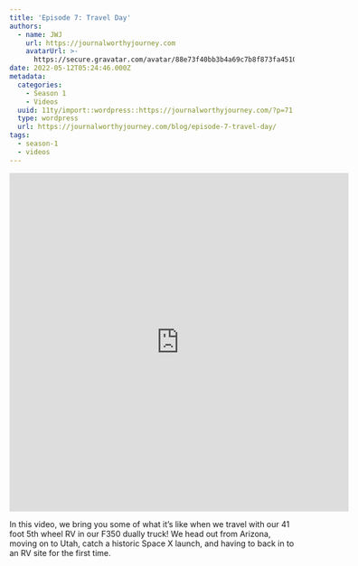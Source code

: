 ```yaml
---
title: 'Episode 7: Travel Day'
authors:
  - name: JWJ
    url: https://journalworthyjourney.com
    avatarUrl: >-
      https://secure.gravatar.com/avatar/88e73f40bb3b4a69c7b8f873fa45104dd6dcbac157ec972498c06986de5efbaa?s=96&d=mm&r=g
date: 2022-05-12T05:24:46.000Z
metadata:
  categories:
    - Season 1
    - Videos
  uuid: 11ty/import::wordpress::https://journalworthyjourney.com/?p=71
  type: wordpress
  url: https://journalworthyjourney.com/blog/episode-7-travel-day/
tags:
  - season-1
  - videos
---
```

<iframe  allowfullscreen="true" title="Travel Day | First Time Backing the Rig | SpaceX Launch | Arizona to Utah" width="600" height="600" src="https://www.youtube.com/embed/5ivHKjJs3Sc?feature=oembed&amp;color=red&amp;rel=1&amp;controls=1&amp;fs=1&amp;iv_load_policy=0&amp;autoplay=0&amp;modestbranding=0&amp;cc_load_policy=0&amp;playsinline=1" frameborder="0" allow="accelerometer; encrypted-media;accelerometer;autoplay;clipboard-write;gyroscope;picture-in-picture clipboard-write; encrypted-media; gyroscope; picture-in-picture; web-share" referrerpolicy="strict-origin-when-cross-origin"></iframe>

In this video, we bring you some of what it’s like when we travel with our 41 foot 5th wheel RV in our F350 dually truck! We head out from Arizona, moving on to Utah, catch a historic Space X launch, and having to back in to an RV site for the first time.